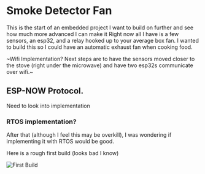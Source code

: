 # Smoke Detector Fan

This is the start of an embedded project I want to build on further and see how much more advanced I can make it
Right now all I have is a few sensors, an esp32, and a relay hooked up to your average box fan. I wanted to build this so I could have an automatic exhaust fan when cooking food.

~Wifi Implementation?
Next steps are to have the sensors moved closer to the stove (right under the microwave) and have two esp32s communicate over wifi.~

## ESP-NOW Protocol.
Need to look into implementation

### RTOS implementation?
After that (although I feel this may be overkill), I was wondering if implementing it with RTOS would be good.

Here is a rough first build (looks bad I know)

![First Build](https://github.com/kylnan/Smoke-Detector-Fan/blob/main/IMG_0898.jpg)
